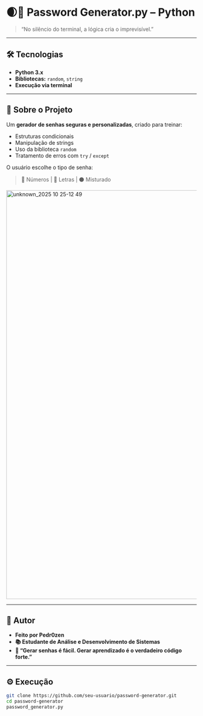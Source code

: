 # 🌒🔐 Password Generator.py – Python  
> “No silêncio do terminal, a lógica cria o imprevisível.”
---

## 🛠 Tecnologias

- **Python 3.x**  
- **Bibliotecas:** `random`, `string`  
- **Execução via terminal**

---

## 🎯 Sobre o Projeto

Um **gerador de senhas seguras e personalizadas**, criado para treinar:  
- Estruturas condicionais  
- Manipulação de strings  
- Uso da biblioteca `random`  
- Tratamento de erros com `try` / `except`

O usuário escolhe o tipo de senha:  
> 🔹 Números | 🔸 Letras | ⚫ Misturado
<img width="1920" height="1080" alt="unknown_2025 10 25-12 49" src="https://github.com/user-attachments/assets/b6fc73f4-555e-4f84-9094-6e1500f6bf72" />



---
## 👤 Autor
- **Feito por Pedr0zen**
- **📚 Estudante de Análise e Desenvolvimento de Sistemas**
- **💬 “Gerar senhas é fácil. Gerar aprendizado é o verdadeiro código forte.”**

---
## ⚙️ Execução

```bash
git clone https://github.com/seu-usuario/password-generator.git
cd password-generator
password_generator.py
